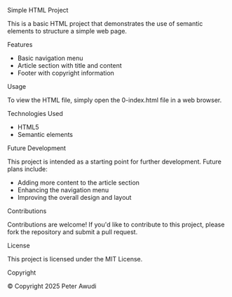 Simple HTML Project


This is a basic HTML project that demonstrates the use of semantic elements to structure a simple web page.

Features


- Basic navigation menu
- Article section with title and content
- Footer with copyright information

Usage


To view the HTML file, simply open the 0-index.html file in a web browser.

Technologies Used


- HTML5
- Semantic elements

Future Development


This project is intended as a starting point for further development. Future plans include:

- Adding more content to the article section
- Enhancing the navigation menu
- Improving the overall design and layout

Contributions


Contributions are welcome! If you'd like to contribute to this project, please fork the repository and submit a pull request.

License


This project is licensed under the MIT License.

Copyright


&copy; Copyright 2025 Peter Awudi
